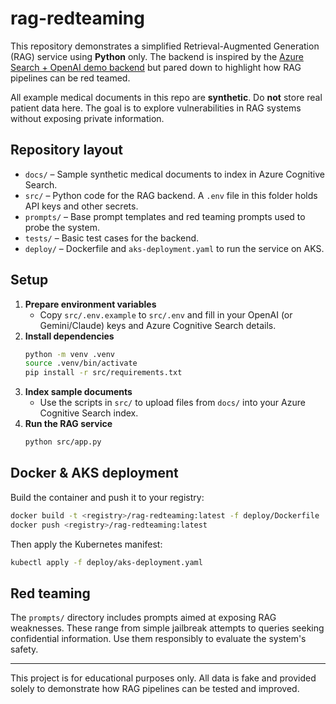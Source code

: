 # rag-redteaming

This repository demonstrates a simplified Retrieval-Augmented Generation (RAG) service
using **Python** only. The backend is inspired by the
[Azure Search + OpenAI demo backend](https://github.com/Azure-Samples/azure-search-openai-demo/tree/main/app/backend)
but pared down to highlight how RAG pipelines can be red teamed.

All example medical documents in this repo are **synthetic**. Do **not** store real
patient data here. The goal is to explore vulnerabilities in RAG systems without
exposing private information.

## Repository layout

- `docs/` – Sample synthetic medical documents to index in Azure Cognitive Search.
- `src/` – Python code for the RAG backend. A `.env` file in this folder holds API keys
  and other secrets.
- `prompts/` – Base prompt templates and red teaming prompts used to probe the system.
- `tests/` – Basic test cases for the backend.
- `deploy/` – Dockerfile and `aks-deployment.yaml` to run the service on AKS.

## Setup

1. **Prepare environment variables**
   - Copy `src/.env.example` to `src/.env` and fill in your OpenAI (or Gemini/Claude)
     keys and Azure Cognitive Search details.
2. **Install dependencies**
   ```bash
   python -m venv .venv
   source .venv/bin/activate
   pip install -r src/requirements.txt
   ```
3. **Index sample documents**
   - Use the scripts in `src/` to upload files from `docs/` into your Azure Cognitive
     Search index.
4. **Run the RAG service**
   ```bash
   python src/app.py
   ```

## Docker & AKS deployment

Build the container and push it to your registry:
```bash
docker build -t <registry>/rag-redteaming:latest -f deploy/Dockerfile .
docker push <registry>/rag-redteaming:latest
```
Then apply the Kubernetes manifest:
```bash
kubectl apply -f deploy/aks-deployment.yaml
```

## Red teaming

The `prompts/` directory includes prompts aimed at exposing RAG weaknesses.
These range from simple jailbreak attempts to queries seeking confidential
information. Use them responsibly to evaluate the system's safety.

---
This project is for educational purposes only. All data is fake and provided
solely to demonstrate how RAG pipelines can be tested and improved.
